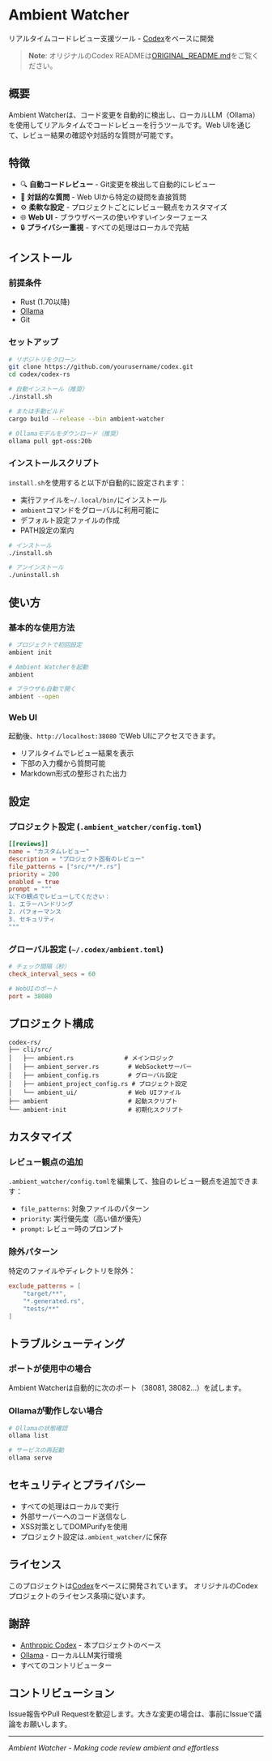 # Ambient Watcher

リアルタイムコードレビュー支援ツール - [Codex](https://github.com/anthropics/codex)をベースに開発

> **Note**: オリジナルのCodex READMEは[ORIGINAL_README.md](ORIGINAL_README.md)をご覧ください。

## 概要

Ambient Watcherは、コード変更を自動的に検出し、ローカルLLM（Ollama）を使用してリアルタイムでコードレビューを行うツールです。Web UIを通じて、レビュー結果の確認や対話的な質問が可能です。

## 特徴

- 🔍 **自動コードレビュー** - Git変更を検出して自動的にレビュー
- 💬 **対話的な質問** - Web UIから特定の疑問を直接質問
- ⚙️ **柔軟な設定** - プロジェクトごとにレビュー観点をカスタマイズ
- 🌐 **Web UI** - ブラウザベースの使いやすいインターフェース
- 🔒 **プライバシー重視** - すべての処理はローカルで完結

## インストール

### 前提条件

- Rust (1.70以降)
- [Ollama](https://ollama.ai/) 
- Git

### セットアップ

```bash
# リポジトリをクローン
git clone https://github.com/yourusername/codex.git
cd codex/codex-rs

# 自動インストール（推奨）
./install.sh

# または手動ビルド
cargo build --release --bin ambient-watcher

# Ollamaモデルをダウンロード（推奨）
ollama pull gpt-oss:20b
```

### インストールスクリプト

`install.sh`を使用すると以下が自動的に設定されます：

- 実行ファイルを`~/.local/bin/`にインストール
- `ambient`コマンドをグローバルに利用可能に
- デフォルト設定ファイルの作成
- PATH設定の案内

```bash
# インストール
./install.sh

# アンインストール
./uninstall.sh
```

## 使い方

### 基本的な使用方法

```bash
# プロジェクトで初回設定
ambient init

# Ambient Watcherを起動
ambient

# ブラウザも自動で開く
ambient --open
```

### Web UI

起動後、`http://localhost:38080` でWeb UIにアクセスできます。

- リアルタイムでレビュー結果を表示
- 下部の入力欄から質問可能
- Markdown形式の整形された出力

## 設定

### プロジェクト設定 (`.ambient_watcher/config.toml`)

```toml
[[reviews]]
name = "カスタムレビュー"
description = "プロジェクト固有のレビュー"
file_patterns = ["src/**/*.rs"]
priority = 200
enabled = true
prompt = """
以下の観点でレビューしてください：
1. エラーハンドリング
2. パフォーマンス
3. セキュリティ
"""
```

### グローバル設定 (`~/.codex/ambient.toml`)

```toml
# チェック間隔（秒）
check_interval_secs = 60

# WebUIのポート
port = 38080
```

## プロジェクト構成

```
codex-rs/
├── cli/src/
│   ├── ambient.rs              # メインロジック
│   ├── ambient_server.rs        # WebSocketサーバー
│   ├── ambient_config.rs        # グローバル設定
│   ├── ambient_project_config.rs # プロジェクト設定
│   └── ambient_ui/              # Web UIファイル
├── ambient                      # 起動スクリプト
└── ambient-init                 # 初期化スクリプト
```

## カスタマイズ

### レビュー観点の追加

`.ambient_watcher/config.toml`を編集して、独自のレビュー観点を追加できます：

- `file_patterns`: 対象ファイルのパターン
- `priority`: 実行優先度（高い値が優先）
- `prompt`: レビュー時のプロンプト

### 除外パターン

特定のファイルやディレクトリを除外：

```toml
exclude_patterns = [
    "target/**",
    "*.generated.rs",
    "tests/**"
]
```

## トラブルシューティング

### ポートが使用中の場合
Ambient Watcherは自動的に次のポート（38081, 38082...）を試します。

### Ollamaが動作しない場合
```bash
# Ollamaの状態確認
ollama list

# サービスの再起動
ollama serve
```

## セキュリティとプライバシー

- すべての処理はローカルで実行
- 外部サーバーへのコード送信なし
- XSS対策としてDOMPurifyを使用
- プロジェクト設定は`.ambient_watcher/`に保存

## ライセンス

このプロジェクトは[Codex](https://github.com/anthropics/codex)をベースに開発されています。
オリジナルのCodexプロジェクトのライセンス条項に従います。

## 謝辞

- [Anthropic Codex](https://github.com/anthropics/codex) - 本プロジェクトのベース
- [Ollama](https://ollama.ai/) - ローカルLLM実行環境
- すべてのコントリビューター

## コントリビューション

Issue報告やPull Requestを歓迎します。大きな変更の場合は、事前にIssueで議論をお願いします。

---

*Ambient Watcher - Making code review ambient and effortless*